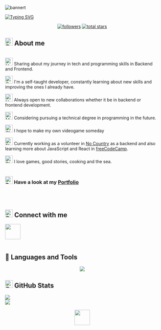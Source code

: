 ![bannert](https://github.com/jigcolapaolo/jigcolapaolo/assets/145474462/957eb932-3613-4a5b-a95b-60cf22edbcf8)

[![Typing SVG](https://readme-typing-svg.demolab.com?font=DotGothic16&size=50&duration=3000&pause=2000&color=1670FF&center=true&vCenter=true&random=false&width=1050&height=60&lines=Hi!+I'm+Juan;Full+Stack+Developer)](https://git.io/typing-svg)

<p align="center">
    <a href="https://github.com/jigcolapaolo?tab=followers">
    <img alt="followers" title="Follow me on Github" src="https://custom-icon-badges.demolab.com/github/followers/jigcolapaolo?color=1dc2ae&labelColor=1aae9c&style=for-the-badge&logo=person-add&label=Follow&logoColor=white"/></a>
  <a href="https://github.com/jigcolapaolo?tab=repositories&sort=stargazers">
    <img alt="total stars" title="Total stars on GitHub" src="https://custom-icon-badges.demolab.com/github/stars/jigcolapaolo?color=f6b26b&style=for-the-badge&labelColor=e69138&logo=star"/></a>
</p>

## <img src="https://raw.githubusercontent.com/Tarikul-Islam-Anik/Animated-Fluent-Emojis/master/Emojis/Travel%20and%20places/Rocket.png" alt="Rocket" width="25" height="25" /> About me

</br><img src="https://raw.githubusercontent.com/Tarikul-Islam-Anik/Animated-Fluent-Emojis/master/Emojis/Food/Hot%20Beverage.png" alt="Hot Beverage" width="25" height="25" /> Sharing about my journey in tech and programming skills in Backend and Frontend.</br>

<img src="https://raw.githubusercontent.com/Tarikul-Islam-Anik/Animated-Fluent-Emojis/master/Emojis/Objects/Open%20Book.png" alt="Open Book" width="25" height="25" /> I'm a self-taught developer, constantly learning about new skills and improving the ones I already have.</br>

<img src="https://raw.githubusercontent.com/Tarikul-Islam-Anik/Animated-Fluent-Emojis/master/Emojis/Hand%20gestures/Handshake.png" alt="Handshake" width="25" height="25" /> Always open to new collaborations whether it be in backend or frontend development.</br>

<img src="https://raw.githubusercontent.com/Tarikul-Islam-Anik/Animated-Fluent-Emojis/master/Emojis/People/Man%20Student.png" alt="Man Student" width="25" height="25" /> Considering pursuing a technical degree in programming in the future.</br>

<img src="https://raw.githubusercontent.com/Tarikul-Islam-Anik/Animated-Fluent-Emojis/master/Emojis/Travel%20and%20places/Glowing%20Star.png" alt="Glowing Star" width="25" height="25" /> I hope to make my own videogame someday

<img src="https://raw.githubusercontent.com/Tarikul-Islam-Anik/Animated-Fluent-Emojis/master/Emojis/Hand%20gestures/Flexed%20Biceps.png" alt="Flexed Biceps" width="25" height="25" /> Currently working as a volunteer in [No Country](https://github.com/No-Country) as a backend and also learning more about JavaScript and React in [freeCodeCamp](https://www.freecodecamp.org/).</br>

<img src="https://raw.githubusercontent.com/Tarikul-Islam-Anik/Animated-Fluent-Emojis/master/Emojis/Smilies/Blue%20Heart.png" alt="Blue Heart" width="25" height="25" /> I love games, good stories, cooking and the sea.</br></br>


### <img src="https://raw.githubusercontent.com/Tarikul-Islam-Anik/Animated-Fluent-Emojis/master/Emojis/Hand%20gestures/Backhand%20Index%20Pointing%20Right.png" alt="Backhand Index Pointing Right" width="25" height="25" /> Have a look at my [Portfolio](http://juancolapaolo-portfolio.netlify.app/)
</br></br>


## <img src="https://raw.githubusercontent.com/Tarikul-Islam-Anik/Animated-Fluent-Emojis/master/Emojis/Hand%20gestures/Raising%20Hands.png" alt="Raising Hands" width="25" height="25" /> Connect with me
<a href="https://linkedin.com/in/juan-ignacio-colapaolo-b916642a0">
  <img src="https://skillicons.dev/icons?i=linkedin" width="50" height="50">
</a></br></br>


## 🔧 Languages and Tools
<p align="center">
  <a href="https://skillicons.dev">
    <img src="https://skillicons.dev/icons?i=cs,dotnet,mysql,postgres,cpp,py,html,css,tailwind,bootstrap,js,react,npm,git,docker,figma,cloudflare,firebase,heroku,netlify,vercel,visualstudio,vscode,codepen,linux,windows,powershell,discord,obsidian&perline=11" />
  </a>
</p>


## <img src="https://raw.githubusercontent.com/Tarikul-Islam-Anik/Animated-Fluent-Emojis/master/Emojis/Objects/Bar%20Chart.png" alt="Bar Chart" width="25" height="25" /> GitHub Stats


<div>
  <img src="https://github-readme-stats.vercel.app/api/top-langs/?username=jigcolapaolo&theme=react&hide_border=true&include_all_commits=false&count_private=false&layout=compact"></br>
  <img src="https://streak-stats.demolab.com?user=jigcolapaolo&theme=react&fire=FF901D">
</div>


</br>
<div align="center">
  <img src="https://user-images.githubusercontent.com/74038190/212284087-bbe7e430-757e-4901-90bf-4cd2ce3e1852.gif" width="50" height="50"
</div>
